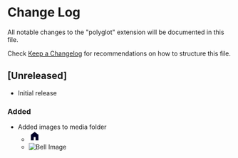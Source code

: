 # Change Log

All notable changes to the "polyglot" extension will be documented in this file.

Check [Keep a Changelog](http://keepachangelog.com/) for recommendations on how to structure this file.

## [Unreleased]

- Initial release

### Added

- Added images to media folder
    - ![Immagine Home](./media/home.png)
    - ![Bell Image](https://i.postimg.cc/gjCQ9yVB/Bell.jpg)